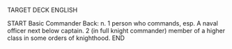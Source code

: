 TARGET DECK
ENGLISH

START
Basic
Commander
Back: n. 1 person who commands, esp. A naval officer next below captain. 2 (in full knight commander) member of a higher class in some orders of knighthood.
END
